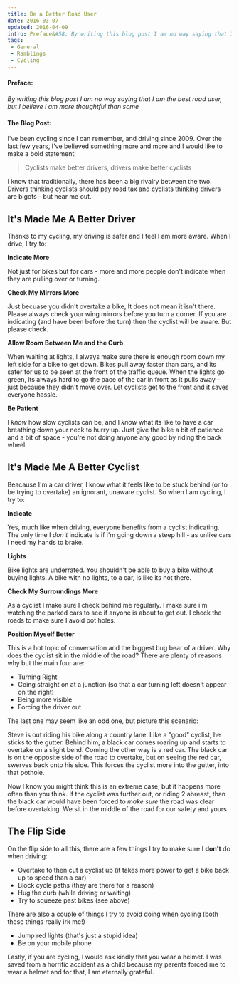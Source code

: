 ```yaml
---
title: Be a Better Road User
date: 2016-03-07
updated: 2016-04-09
intro: Preface&#58; By writing this blog post I am no way saying that I am the best road user, but I believe I am more thoughtful than some The Blog Post&#58; ...
tags:
 - General
 - Ramblings
 - Cycling
---
```


<h4>Preface:</h4>

<p><em>By writing this blog post I am no way saying that I am the best road user, but I believe I am more thoughtful than some</em></p>



<h4>The Blog Post:</h4>



<p>I've been cycling since I can remember, and driving since 2009. Over the last few years, I've believed something more and more and I would like to make a bold statement:</p>



<blockquote>
Cyclists make better drivers, drivers make better cyclists<br>
</blockquote>



<p>I know that traditionally, there has been a big rivalry between the two. Drivers thinking cyclists should pay road tax and cyclists thinking drivers are bigots - but hear me out.</p>



<h2>It's Made Me A Better Driver</h2>



<p>Thanks to my cycling, my driving is safer and I feel I am more aware. When I drive, I try to:</p>



<p><strong>Indicate More</strong></p>



<p>Not just for bikes but for cars - more and more people don't indicate when they are pulling over or turning.</p>



<p><strong>Check My Mirrors More</strong></p>



<p>Just becuase you didn't overtake a bike, It does not mean it isn't there. Please always check your wing mirrors before you turn a corner. If you are indicating (and have been before the turn) then the cyclist will be aware. But please check.</p>



<p><strong>Allow Room Between Me and the Curb</strong></p>



<p>When waiting at lights, I always make sure there is enough room down my left side for a bike to get down. Bikes pull away faster than cars, and its safer for us to be seen at the front of the traffic queue. When the lights go green, its always hard to go the pace of the car in front as it pulls away - just because they didn't move over. Let cyclists get to the front and it saves everyone hassle.</p>



<p><strong>Be Patient</strong></p>



<p>I <em>know</em> how slow cyclists can be, and I <em>know</em> what its like to have a car breathing down your neck to hurry up. Just give the bike a bit of patience and a bit of space - you're not doing anyone any good by riding the back wheel.</p>



<h2>It's Made Me A Better Cyclist</h2>



<p>Beacause I'm a car driver, I know what it feels like to be stuck behind (or to be trying to overtake) an ignorant, unaware cyclist. So when I am cycling, I try to:</p>



<p><strong>Indicate</strong></p>



<p>Yes, much like when driving, everyone benefits from a cyclist indicating. The only time I <em>don't</em> indicate is if i'm going down a steep hill - as unlike cars I need my hands to brake.</p>



<p><strong>Lights</strong></p>



<p>Bike lights are underrated. You shouldn't be able to buy a bike without buying lights. A bike with no lights, to a car, is like its not there.</p>



<p><strong>Check My Surroundings More</strong></p>



<p>As a cyclist I make sure I check behind me regularly. I make sure i'm watching the parked cars to see if anyone is about to get out. I check the roads to make sure I avoid pot holes. </p>



<p><strong>Position Myself Better</strong></p>



<p>This is a hot topic of conversation and the biggest bug bear of a driver. Why does the cyclist sit in the middle of the road? There are plenty of reasons why but the main four are:</p>



<ul>
<li>Turning Right</li>
<li>Going straight on at a junction (so that a car turning left doesn't appear on the right)</li>
<li>Being more visible</li>
<li>Forcing the driver out</li>
</ul>



<p>The last one may seem like an odd one, but picture this scenario:</p>



<p>Steve is out riding his bike along a country lane. Like a "good" cyclist, he sticks to the gutter. Behind him, a black car comes roaring up and starts to overtake on a slight bend. Coming the other way is a red car. The black car is on the opposite side of the road to overtake, but on seeing the red car, swerves back onto his side. This forces the cyclist more into the gutter, into that pothole.</p>



<p>Now I know you might think this is an extreme case, but it happens more often than you think. If the cyclist was further out, or riding 2 abreast, than the black car would have been forced to <em>make sure</em> the road was clear before overtaking. We sit in the middle of the road for our safety and yours.</p>



<h2>The Flip Side</h2>



<p>On the flip side to all this, there are a few things I try to make sure I <strong>don't</strong> do when driving:</p>



<ul>
<li>Overtake to then cut a cyclist up (it takes more power to get a bike back up to speed than a car)</li>
<li>Block cycle paths (they are there for a reason)</li>
<li>Hug the curb (while driving or waiting)</li>
<li>Try to squeeze past bikes (see above)</li>
</ul>



<p>There are also a couple of things I try to avoid doing when cycling (both these things really irk me!)</p>



<ul>
<li>Jump red lights (that's just a stupid idea)</li>
<li>Be on your mobile phone</li>
</ul>



<p>Lastly, if you are cycling, I would ask kindly that you wear a helmet. I was saved from a horrific accident as a child because my parents forced me to wear a helmet and for that, I am eternally grateful.</p>